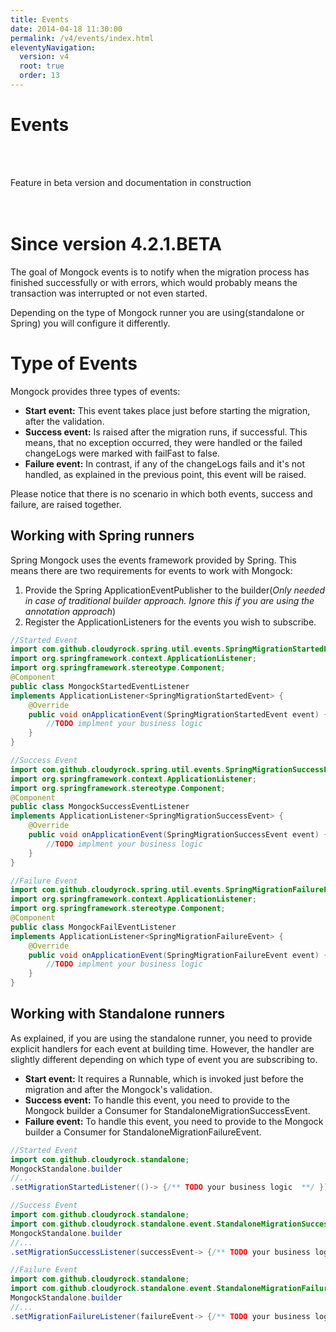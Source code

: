 ```yaml
---
title: Events
date: 2014-04-18 11:30:00 
permalink: /v4/events/index.html
eleventyNavigation:
  version: v4
  root: true
  order: 13
---
```


# Events
<br><br>
<div class="success">
Feature in beta version and documentation in construction
</div>
<br><br>

# **Since version 4.2.1.BETA**

The goal of Mongock events is to notify when the migration process has finished successfully or with errors, which would probably means the transaction was interrupted or not even started.  
  
Depending on the type of Mongock runner you are using\(standalone or Spring\) you will configure it differently.

# Type of Events

Mongock provides three types of events:
* **Start event:** This event takes place just before starting the migration, after the validation.
* **Success event:** Is raised after the migration runs, if successful. This means, that no exception occurred, they were handled or the failed changeLogs were marked with failFast to false.
* **Failure event:** In contrast, if any of the changeLogs fails and it's not handled, as explained in the previous point, this event will be raised.

Please notice that there is no scenario in which both events, success and failure, are raised together.

## Working with Spring runners
Spring Mongock uses the events framework provided by Spring. This means there are two requirements for events to work with Mongock: 
1. Provide the Spring ApplicationEventPublisher to the builder(_Only needed in case of traditional builder approach. Ignore this if you are using the annotation approach_)
2. Register the ApplicationListeners for the events you wish to subscribe.

```java
//Started Event
import com.github.cloudyrock.spring.util.events.SpringMigrationStartedEvent;
import org.springframework.context.ApplicationListener;
import org.springframework.stereotype.Component;
@Component
public class MongockStartedEventListener 
implements ApplicationListener<SpringMigrationStartedEvent> {
    @Override
    public void onApplicationEvent(SpringMigrationStartedEvent event) {
        //TODO implment your business logic
    }
}
```
```java
//Success Event
import com.github.cloudyrock.spring.util.events.SpringMigrationSuccessEvent;
import org.springframework.context.ApplicationListener;
import org.springframework.stereotype.Component;
@Component
public class MongockSuccessEventListener
implements ApplicationListener<SpringMigrationSuccessEvent> {
    @Override
    public void onApplicationEvent(SpringMigrationSuccessEvent event) {
        //TODO implment your business logic
    }
}
```
```java
//Failure Event
import com.github.cloudyrock.spring.util.events.SpringMigrationFailureEvent;
import org.springframework.context.ApplicationListener;
import org.springframework.stereotype.Component;
@Component
public class MongockFailEventListener 
implements ApplicationListener<SpringMigrationFailureEvent> {
    @Override
    public void onApplicationEvent(SpringMigrationFailureEvent event) {
        //TODO implment your business logic
    }
}
```

## Working with Standalone runners

As explained, if you are using the standalone runner, you need to provide explicit handlers for each event at building time.
However, the handler are slightly different depending on which type of event you are subscribing to.

* **Start event:** It requires a Runnable, which is invoked just before the migration and after the Mongock's validation.
* **Success event:** To handle this event, you need to provide to the Mongock builder a Consumer for StandaloneMigrationSuccessEvent.
* **Failure event:** To handle this event, you need to provide to the Mongock builder a Consumer for StandaloneMigrationFailureEvent.

```java
//Started Event
import com.github.cloudyrock.standalone;
MongockStandalone.builder
//...
.setMigrationStartedListener(()-> {/** TODO your business logic  **/ })
```
```java
//Success Event
import com.github.cloudyrock.standalone;
import com.github.cloudyrock.standalone.event.StandaloneMigrationSuccessEvent;
MongockStandalone.builder
//...
.setMigrationSuccessListener(successEvent-> {/** TODO your business logic  **/ })
```
```java
//Failure Event
import com.github.cloudyrock.standalone;
import com.github.cloudyrock.standalone.event.StandaloneMigrationFailureEvent;
MongockStandalone.builder
//...
.setMigrationFailureListener(failureEvent-> {/** TODO your business logic  **/ })
```
